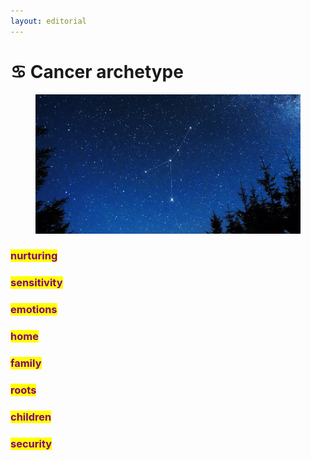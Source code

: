 ```yaml
---
layout: editorial
---
```


# ♋️ Cancer archetype

<figure><img src="../../../../../../../.gitbook/assets/cancer-constellation.png" alt="" width="563"><figcaption></figcaption></figure>

### <mark style="color:purple;">nurturing</mark>

### <mark style="color:purple;">sensitivity</mark>

### <mark style="color:purple;">emotions</mark>

### <mark style="color:purple;">home</mark>

### <mark style="color:purple;">family</mark>

### <mark style="color:purple;">roots</mark>

### <mark style="color:purple;">children</mark>

### <mark style="color:purple;">security</mark>

